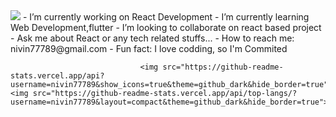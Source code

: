 <img src="https://github-readme-streak-stats.herokuapp.com?user=nivin77789&theme=github-dark&hide_border=true&date_format=M%20j%5B%2C%20Y%5D">
- I’m currently working on React Development
- I’m currently learning Web Development,flutter
- I’m looking to collaborate on react based project
- Ask me about React or any tech related stuffs...
- How to reach me: nivin77789@gmail.com
- Fun fact: I love codding, so I'm Commited

                                 <img src="https://github-readme-stats.vercel.app/api?username=nivin77789&show_icons=true&theme=github_dark&hide_border=true"> <img src="https://github-readme-stats.vercel.app/api/top-langs/?username=nivin77789&layout=compact&theme=github_dark&hide_border=true">


